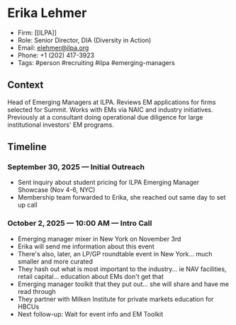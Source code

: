 # Erika Lehmer
- Firm: [[ILPA]]
- Role: Senior Director, DIA (Diversity in Action)
- Email: elehmer@ilpa.org
- Phone: +1 (202) 417-3923
- Tags: #person #recruiting #ilpa #emerging-managers

## Context
Head of Emerging Managers at ILPA. Reviews EM applications for firms selected for Summit. Works with EMs via NAIC and industry initiatives. Previously at a consultant doing operational due diligence for large institutional investors' EM programs.

## Timeline
### September 30, 2025 — Initial Outreach
- Sent inquiry about student pricing for ILPA Emerging Manager Showcase (Nov 4-6, NYC)
- Membership team forwarded to Erika, she reached out same day to set up call

### October 2, 2025 — 10:00 AM — Intro Call
- Emerging manager mixer in New York on November 3rd
- Erika will send me information about this event
- There's also, later, an LP/GP roundtable event in New York... much smaller and more curated
- They hash out what is most important to the industry... ie NAV facilities, retail capital... education about EMs don't get that
- Emerging manager toolkit that they put out... she will share and have me read through
- They partner with Milken Institute for private markets education for HBCUs
- Next follow-up: Wait for event info and EM Toolkit
